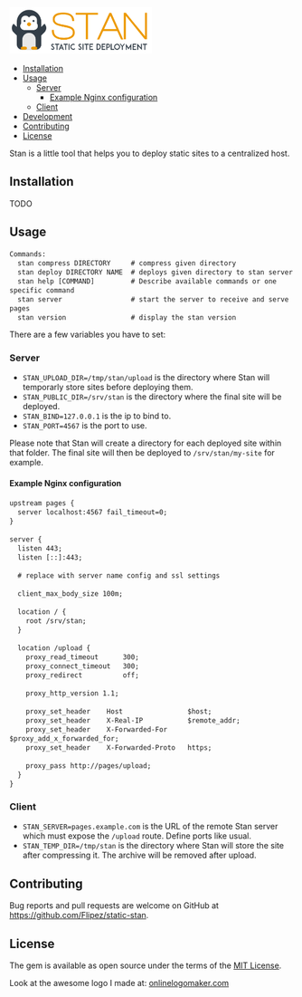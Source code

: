 <img src=stan-logo.png width=50% />

* [Installation](#installation)
* [Usage](#usage)
  + [Server](#server)
    - [Example Nginx configuration](#example-nginx-configuration)
  + [Client](#client)
* [Development](#development)
* [Contributing](#contributing)
* [License](#license)

Stan is a little tool that helps you to deploy static sites to a centralized host.

## Installation
TODO
## Usage

```
Commands:
  stan compress DIRECTORY     # compress given directory
  stan deploy DIRECTORY NAME  # deploys given directory to stan server
  stan help [COMMAND]         # Describe available commands or one specific command
  stan server                 # start the server to receive and serve pages
  stan version                # display the stan version
```

There are a few variables you have to set:

### Server

* `STAN_UPLOAD_DIR=/tmp/stan/upload` is the directory where Stan will temporarly store sites before deploying them.
* `STAN_PUBLIC_DIR=/srv/stan` is the directory where the final site will be deployed.
* `STAN_BIND=127.0.0.1` is the ip to bind to.
* `STAN_PORT=4567` is the port to use.

Please note that Stan will create a directory for each deployed site within that folder.
The final site will then be deployed to `/srv/stan/my-site` for example.

#### Example Nginx configuration

```
upstream pages {
  server localhost:4567 fail_timeout=0;
}

server {
  listen 443;
  listen [::]:443;

  # replace with server name config and ssl settings

  client_max_body_size 100m;

  location / {
    root /srv/stan;
  }

  location /upload {
    proxy_read_timeout      300;
    proxy_connect_timeout   300;
    proxy_redirect          off;

    proxy_http_version 1.1;

    proxy_set_header    Host                $host;
    proxy_set_header    X-Real-IP           $remote_addr;
    proxy_set_header    X-Forwarded-For     $proxy_add_x_forwarded_for;
    proxy_set_header    X-Forwarded-Proto   https;

    proxy_pass http://pages/upload;
  }
}

```

### Client

* `STAN_SERVER=pages.example.com` is the URL of the remote Stan server which must expose the `/upload` route. Define ports like usual.
* `STAN_TEMP_DIR=/tmp/stan` is the directory where Stan will store the site after compressing it. The archive will be removed after upload.

## Contributing

Bug reports and pull requests are welcome on GitHub at https://github.com/Flipez/static-stan.


## License

The gem is available as open source under the terms of the [MIT License](http://opensource.org/licenses/MIT).

Look at the awesome logo I made at: <a href='https://onlinelogomaker.com' title='Online Logo Maker'>onlinelogomaker.com</a>

